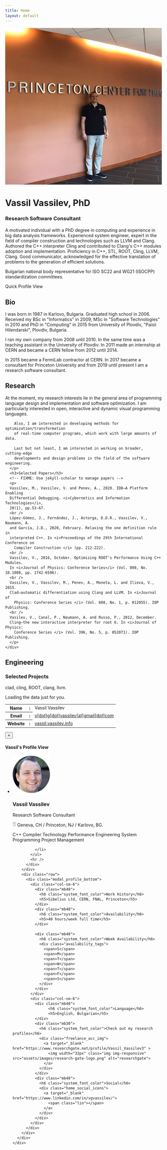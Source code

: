 ```yaml
---
title: Home
layout: default
---
```

<!--Intro -->
<div class="row valign-wrapper">
  <div class="col-sm-6">
    <div class="home_icon_block">
      <!--Main Image-->
      <img class="img img-responsive" src="assets/images/VassilInPrinceton.jpg" alt="Research Software Consultant">
      <!--Social icons-->
      <div class="home_social_icon">
        <a target="_blank" href="https://www.linkedin.com/in/vgvassilev/">
          <span class="linkedin_icon"></span>
        </a>
      </div>
      <!--End Social icons-->
    </div>
  </div>
  <div class="col-sm-6 home_author_name">
    <div class="home_author_details">
      <!--Main Name-->
      <h1>Vassil <span class="bolder">Vassilev</span>, PhD</h1>
      <h3>Research Software Consultant</h3>
      <h4>
        <span></span>
      </h4>
    </div>
    <p class="home_para_hide">
      A motivated individual with a PhD degree in computing and experience in big
      data analysis frameworks. Experienced system engineer, expert in the field
      of compiler construction and technologies such as LLVM and Clang. Authored
      the C++ interpreter Cling and contributed to Clang's C++ modules adoption
      and implementation. Proficiency in C++, STL, ROOT, Cling, LLVM, Clang.
      Good communicator, acknowledged for the effective translation of problems
      to the generation of efficient solutions.
    </p>
    <p class="home_para_hide">
      Bulgarian national body representative for ISO SC22 and WG21 (ISOCPP) standardization committees.
    </p>
    <div class="row valign-wrapper mb40">
      <div class="col-sm-6 mob_center">
        <a class="btn btn-primary system_btn quick_btn" data-toggle="modal" data-target="#more_details">Quick Profile View</a>
      </div>
    </div>
  </div>
</div>
<!--End Intro-->

<!--Bio-->
<h2>Bio</h2>
<p class="mb40">
  I was born in 1987 in Karlovo, Bulgaria. Graduated high school in
  2006. Received my BSc in "Informatics" in 2009, MSc in "Software
  Technologies" in 2010 and PhD in "Computing" in 2015 from University
  of Plovdiv, "Paisii Hilendarski", Plovdiv, Bulgaria.
  
  I ran my own company from 2008 until 2010. In the same time was
  a teaching assistant in the University of Plovdiv. In 2011 made an
  internship at CERN and became a CERN fellow from 2012 until 2014.
  
  In 2015 became a FermiLab contractor at CERN. In 2017 became a
  consultant for Princeton University and from 2019 until present
  I am a research software consultant.
</p>
<!--End Bio-->

<!--Research-->
<div class="row">
  <div class="col-sm-12 mb40">
    <div>
      <h2>Research</h2>
      <p>
        At the moment, my research interests lie in the general area of
        programming language design and implementation and software optimization.
        I am particularly interested in open, interactive and dynamic visual
        programming languages.

        Also, I am interested in developing methods for optimization/transformation
        of real-time computer programs, which work with large amounts of data.

        Last but not least, I am interested in working on broader, cutting-edge
        developments and design problems in the field of the software engineering.
      </p>
      <h3>Selected Papers</h3>
      <!-- FIXME: Use jekyll-scholar to manage papers -->
      <p>
      Vassilev, M., Vassilev, V. and Penev, A., 2020. IDD–A Platform Enabling
      Differential Debugging. <i>Cybernetics and Information Technologies</i>,
      20(1), pp.53-67.
      <br />
      López-Gómez, J., Fernández, J., Astorga, D.D.R., Vassilev, V., Naumann, A.
      and García, J.D., 2020, February. Relaxing the one definition rule in
      interpreted C++. In <i>Proceedings of the 29th International Conference on
        Compiler Construction </i> (pp. 212-222).
      <br />
      Vassilev, V., 2016, October. Optimizing ROOT’s Performance Using C++ Modules.
      In <i>Journal of Physics: Conference Series</i> (Vol. 898, No. 10.1088, pp. 1742-6596).
      <br />
      Vassilev, V., Vassilev, M., Penev, A., Moneta, L. and Ilieva, V., 2015.
      Clad—automatic differentiation using Clang and LLVM. In <i>Journal of
        Physics: Conference Series </i> (Vol. 608, No. 1, p. 012055). IOP Publishing.
      <br />
      Vasilev, V., Canal, P., Naumann, A. and Russo, P., 2012, December.
      Cling–the new interactive interpreter for root 6. In <i>Journal of Physics:
        Conference Series </i> (Vol. 396, No. 5, p. 052071). IOP Publishing.
      </p>
    </div>
  </div>
</div>
<!--End Research-->


<!--Engineering-->
<div class="row">
  <div class="col-sm-12 mb40">
    <div>
      <h2>Engineering</h2>
      <h3>Selected Projects</h3>
      <p>
        clad, cling, ROOT, clang, llvm.
      </p>
      <!-- Prepare a container for your github calendar. -->
      <div class="github-calendar">
        <!-- Loading stuff -->
        Loading the data just for you.
      </div>
    </div>
  </div>
</div>
<!--End Engineering-->


<!--Personal info-->
<div class="row valign-wrapper mb40">
  <div class="col-sm-7">
    <div class="scroll_page_table">
      <table class="table table-responsive">
        <tbody>
          <tr>
            <th class="pb40">Name</th>
            <th class="pb40">:</th>
            <td class="pb40">Vassil Vassilev</td>
          </tr>
          <tr>
            <th class="pb40">Email</th>
            <th class="pb40">:</th>
            <td class="pb40"><a href="mailto:v[dot]g[dot]vassilev[at]gmail[dot]com" target="_top">v[dot]g[dot]vassilev[at]gmail[dot]com</a></td>
          </tr>
          <tr>
            <th>Website</th>
            <th>:</th>
            <td><a href="http://vassil.vassilev.info" target="_blank">vassil.vassilev.info</a></td>
          </tr>
        </tbody>
      </table>
    </div>
  </div>
</div>
<!--End Personal info-->

<!-- Quick Profile showcase Modal starts -->
<div class="modal fade" id="more_details">
  <div class="modal-dialog modal-lg">
    <!-- Modal content-->
    <div class="modal-content">
      <div class="modal-header">
        <button type="button" class="close" data-dismiss="modal">&times;</button>
        <h4 class="modal-title">Vassil's Profile View</h4>
      </div>
      <div class="modal-body profile_modal_body">
        <div class="row">
          <div class="modal_details">
            <ul class="modal_profile mb40">
              <li>
                <img class="profile_pic img img-responsive" src="assets/images/vassil_avatar.png" alt="home_avatar_thumb">
                <div>
                  <h3>Vassil Vassilev</h3>
                  <p>Research Software Consultant</p>
                  <p class="modal_location mb20">
                    <img class="img img-responsive" src="assets/images/location.png" alt="location">
                    Geneva, CH / Princeton, NJ / Karlovo, BG.
                  </p>
                  <div class="modal_profile_tag">
                    <span>C++</span>
                    <span>Compiler Technology</span>
                    <span>Performance Engineering</span>
                    <span>System Programming</span>
                    <span>Project Management</span>
                  </div>
                </div>
                
              </li>
            </ul>
            <hr />
          </div>
        </div>
        <div class="row">
          <div class="modal_profile_bottom">
            <div class="col-sm-6">
              <div class="mb40">
                <h6 class="system_font_color">Work History</h6>
                <h5>Sibelius Ltd, CERN, FNAL, Princeton</h5>
              </div>
              <div class="mb40">
                <h6 class="system_font_color">Availability</h6>
                <h5>40 hours/week full time</h5>
              </div>
              
              <div class="mb40">
                <h6 class="system_font_color">Week Availability</h6>
                <div class="availability_tags">
                  <span>S</span>
                  <span>M</span>
                  <span>T</span>
                  <span>W</span>
                  <span>T</span>
                  <span>F</span>
                  <span>S</span>
                </div>
              </div>
            </div>
            <div class="col-sm-6">
              <div class="mb40">
                    <h6 class="system_font_color">Language</h6>
                    <h5>English, Bulgarian</h5>
              </div>
              <div class="mb30">
                <h6 class="system_font_color">Check out my research profiles</h6>
                <div class="freelance_acc_img">
                  <a target="_blank" href="https://www.researchgate.net/profile/Vassil_Vassilev3" >
                    <img width="32px" class="img img-responsive" src="assets/images/research-gate-logo.png" alt="researchgate">
                  </a>
                </div>
              </div>
              <div class="mb40">
                <h6 class="system_font_color">Social</h6>
                <div class="home_social_icons">
                  <a target="_blank" href="https://www.linkedin.com/in/vgvassilev/">
                    <span class="lin"></span>
                  </a>
                </div>
              </div>
            </div>
          </div>
        </div>
      </div>
    </div>
  </div>
</div>
<!-- Quick Profile showcase Modal ends -->

<!-- Prepare a container for your calendar. -->
<script src="https://unpkg.com/github-calendar@latest/dist/github-calendar.min.js">
</script>

<!-- Optionally, include the theme (if you don't want to struggle to write the CSS) -->
<link rel="stylesheet"
      href="https://unpkg.com/github-calendar@latest/dist/github-calendar-responsive.css"/>
<script>
  GitHubCalendar(".github-calendar", "vgvassilev", { responsive: true });
</script>

